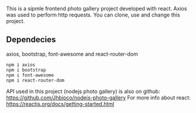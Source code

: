 This is a sipmle frontend photo gallery project developed with react. Axios was used to perform http requests.
You can clone, use and change this project.

## Dependecies

axios,
bootstrap,
font-awesome and 
react-router-dom

```
npm i axios
npm i bootstrap
npm i font-awesome
npm i react-router-dom
```
API used in this project (nodejs photo gallery) is also on github: https://github.com/Jhbioco/nodejs-photo-gallery
For more info about react: https://reactjs.org/docs/getting-started.html

   
